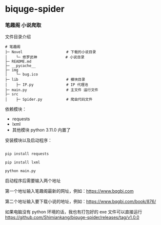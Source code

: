 # biquge-spider
### 笔趣阁 小说爬取

文件目录介绍

```shell
# 笔趣阁
├─ Novel					# 下载的小说目录
│    └─ 修罗武神			 # 小说目录
├─ README.md				
├─ __pycache__
├─ img						
│    └─ bug.ico
├─ lib						# 模块目录
│    ├─ IP.py				# IP 代理池
├─ main.py					# 主文件 运行文件
├─ src
│    ├─ Spider.py			# 爬虫代码文件
```



依赖模块：

- requests
- lxml
- 其他模块 python 3.11.0 内置了





安装模块以及启动程序：

```shell

pip install requests

pip install lxml

python main.py

```



启动程序后需要输入两个地址

第一个地址输入笔趣阁最新的网址，例如：https://www.bqgbi.com

第二个地址输入要下载小说的地址，例如：https://www.bqgbi.com/book/876/



如果电脑没有 python 环境的话，我也有打包好的 exe 文件可以直接运行 https://github.com/Shimiankang/biquge-spider/releases/tag/v1.0.0

